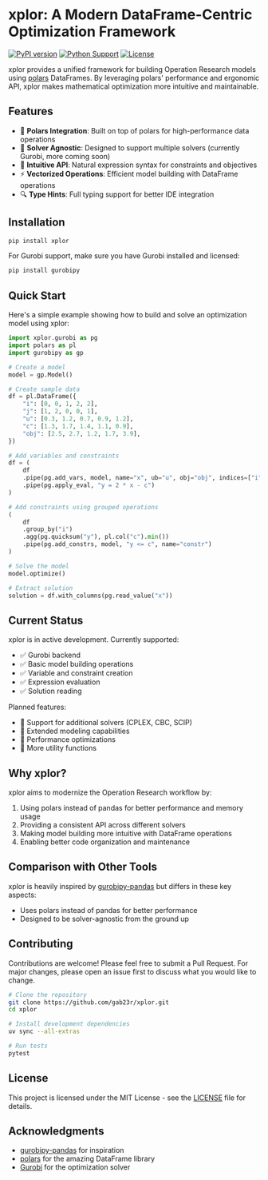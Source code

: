 # xplor: A Modern DataFrame-Centric Optimization Framework

[![PyPI version](https://badge.fury.io/py/xplor.svg)](https://badge.fury.io/py/xplor)
[![Python Support](https://img.shields.io/pypi/pyversions/xplor.svg)](https://pypi.org/project/xplor/)
[![License](https://img.shields.io/badge/License-MIT-blue.svg)](https://opensource.org/licenses/MIT)

xplor provides a unified framework for building Operation Research models using [polars](https://pola.rs/) DataFrames. By leveraging polars' performance and ergonomic API, xplor makes mathematical optimization more intuitive and maintainable.

## Features

- 🚀 **Polars Integration**: Built on top of polars for high-performance data operations
- 🧩 **Solver Agnostic**: Designed to support multiple solvers (currently Gurobi, more coming soon)
- 📝 **Intuitive API**: Natural expression syntax for constraints and objectives
- ⚡ **Vectorized Operations**: Efficient model building with DataFrame operations
- 🔍 **Type Hints**: Full typing support for better IDE integration

## Installation

```bash
pip install xplor
```

For Gurobi support, make sure you have Gurobi installed and licensed:
```bash
pip install gurobipy
```

## Quick Start

Here's a simple example showing how to build and solve an optimization model using xplor:

```python
import xplor.gurobi as pg
import polars as pl
import gurobipy as gp

# Create a model
model = gp.Model()

# Create sample data
df = pl.DataFrame({
    "i": [0, 0, 1, 2, 2],
    "j": [1, 2, 0, 0, 1],
    "u": [0.3, 1.2, 0.7, 0.9, 1.2],
    "c": [1.3, 1.7, 1.4, 1.1, 0.9],
    "obj": [2.5, 2.7, 1.2, 1.7, 3.9],
})

# Add variables and constraints
df = (
    df
    .pipe(pg.add_vars, model, name="x", ub="u", obj="obj", indices=["i", "j"])
    .pipe(pg.apply_eval, "y = 2 * x - c")
)

# Add constraints using grouped operations
(
    df
    .group_by("i")
    .agg(pg.quicksum("y"), pl.col("c").min())
    .pipe(pg.add_constrs, model, "y <= c", name="constr")
)

# Solve the model
model.optimize()

# Extract solution
solution = df.with_columns(pg.read_value("x"))
```

## Current Status

xplor is in active development. Currently supported:
- ✅ Gurobi backend
- ✅ Basic model building operations
- ✅ Variable and constraint creation
- ✅ Expression evaluation
- ✅ Solution reading

Planned features:
- 🚧 Support for additional solvers (CPLEX, CBC, SCIP)
- 🚧 Extended modeling capabilities
- 🚧 Performance optimizations
- 🚧 More utility functions

## Why xplor?

xplor aims to modernize the Operation Research workflow by:
1. Using polars instead of pandas for better performance and memory usage
2. Providing a consistent API across different solvers
3. Making model building more intuitive with DataFrame operations
4. Enabling better code organization and maintenance

## Comparison with Other Tools

xplor is heavily inspired by [gurobipy-pandas](https://github.com/Gurobi/gurobipy-pandas) but differs in these key aspects:
- Uses polars instead of pandas for better performance
- Designed to be solver-agnostic from the ground up

## Contributing

Contributions are welcome! Please feel free to submit a Pull Request. For major changes, please open an issue first to discuss what you would like to change.

```bash
# Clone the repository
git clone https://github.com/gab23r/xplor.git
cd xplor

# Install development dependencies
uv sync --all-extras

# Run tests
pytest
```

## License

This project is licensed under the MIT License - see the [LICENSE](LICENSE) file for details.

## Acknowledgments

- [gurobipy-pandas](https://github.com/Gurobi/gurobipy-pandas) for inspiration
- [polars](https://pola.rs/) for the amazing DataFrame library
- [Gurobi](https://www.gurobi.com/) for the optimization solver